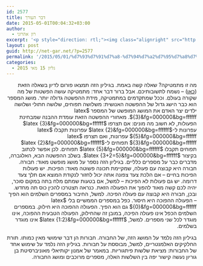 ```yaml
---
id: 2577
title: דבר העורך
date: 2015-05-01T00:04:32+03:00
author:
  - רון אהרוני
excerpt: '<p style="direction: rtl;"><img class="alignright" src="http://net-gar.net/wp-content/uploads/2014/01/orech.jpg" alt="רון אהרוני,הפקולטה למתמטיקה, הטכניון" width="81" height="81" />מה זו מתמטיקה? שאלה קשה באמת. בגיליון הזה תמצאו פורום לדיון בשאלה הזאת - נשמח לתשובותיכם. אבל ברור דבר אחד: מתמטיקה עושה הפשטות של מה שקורה בעולם. וככל שמתקדמים במתמטיקה, מידת ההפשטה גדולה יותר. הגיליון הפעם מכיל שני מאמרים מקושרים - האחד על שלשות פיתגוריות, והשני הקדמה למושג אלגברי מופשט מאוד שבו משתמש המאמר הזה, מושג ה"חבורה".</p>'
layout: post
guid: http://net-gar.net/?p=2577
permalink: '/2015/05/01/%d7%93%d7%91%d7%a8-%d7%94%d7%a2%d7%95%d7%a8%d7%9a-15/'
categories:
  - גליון 15 מאי 2015
---
```

<p style="direction: rtl;">
  מה זו מתמטיקה? שאלה קשה באמת. בגיליון הזה תמצאו פורום לדיון בשאלה הזאת (<a href="http://net-gar.net/forums/forum/%D7%9E%D7%94-%D7%96%D7%95-%D7%9E%D7%AA%D7%9E%D7%98%D7%99%D7%A7%D7%94/">כאן</a>) &#8211; נשמח לתשובותיכם. אבל ברור דבר אחד: מתמטיקה עושה הפשטות של מה שקורה בעולם. וככל שמתקדמים במתמטיקה, מידת ההפשטה גדולה יותר. מושג המספר הוא כבר הישג גדול של ההפשטה האנושית: משלושה תפוחים, שלושה חתולי ושלושה ילדים יצר האדם את המושג המופשט של המספר $latex {3}&fg=000000&bg=ffffff$. מאחורי ההפשטה הזאת עומדת ההבנה שמבחינת הפעולות, לא חשוב מה מונים: אם תצרפו $latex {3}&fg=000000&bg=ffffff$ עפרונות ל-$latex {2}&fg=000000&bg=ffffff$ עפרונות תקבלו $latex {5}&fg=000000&bg=ffffff$ עפרונות, ואם תצרפו $latex {3}&fg=000000&bg=ffffff$ תפוחים ל-$latex {2}&fg=000000&bg=ffffff$ תפוחים תקבלו $latex {5}&fg=000000&bg=ffffff$ תפוחים. לכן אפשר לכתוב בקיצור $latex {3+2=5}&fg=000000&bg=ffffff$. בשלב ההפשטה הבא, האלגברה, מדברים כבר על מספרים כלליים. בגיליון הזה נספר על מושג מופשט מאוד: חבורה. חבורה היא קבוצה עם פעולה, שמקיימת תכונה פשוטה מאוד: הפיכות. יש פעולות הפיכות בחיים &#8211; אם הלכת צעד צפונה אתה יכול לחזור לנקודת המוצא אם תלך צעד דרומה. יש גם פעולות לא הפיכות &#8211; למשל, אם בטעות שמתם מלח בתה במקום סוכר, יהיה לכם קשה מאוד להפוך את הפעולה הזאת. כנראה תצטרכו להכין כוס תה מחדש. ובכן, חבורה היא קבוצה עם פעולה הפיכה. למשל, החיבור במספרים השלמים הוא הפיך &#8211; הפעולה ההפוכה היא חיסור. כפל במספרים הממשיים בלי $latex {0}&fg=000000&bg=ffffff$ גם הוא הפיך. הפעולה ההפוכה היא חילוק. במספרים השלמים הכפל אינו פעולה הפיכה, במובן זה שהחילוק, הפעולה הטבעית ההפוכה, אינו מוגדר לכל שני מספרים. למשל, $latex {1:2}&fg=000000&bg=ffffff$ אינו מוגדר בשלמים.
</p>

<p style="direction: rtl;">
  בגיליון הזה נלמד על המושג הזה, של החבורה. חבורות הן דבר שימושי מאין כמותו. תורת החלקיקים האלמנטריים, למשל, מבוססת על חבורות. בגיליון הזה נלמד על שימוש אחד של החבורות: מציאת שלשות פיתגוריות. במאמר של אמנון יקותיאלי מאוניברסיטת בן גוריון נעשה קישור יפה בין השלשות האלה, מספרים מרוכבים ומושג החבורה.
</p>

<p style="direction: rtl;">